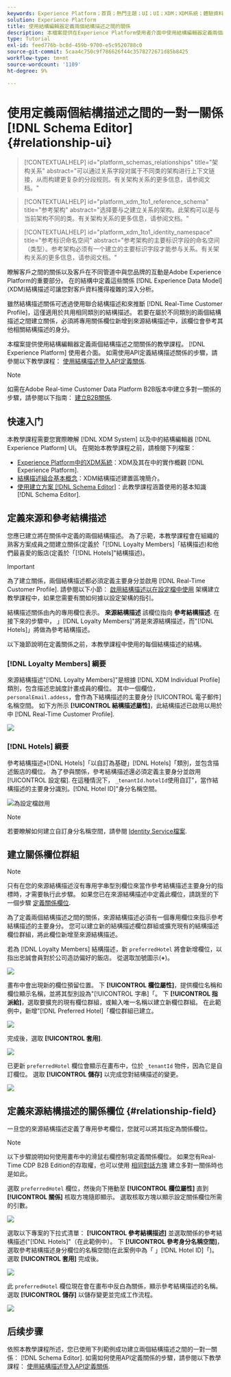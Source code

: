 ```yaml
---
keywords: Experience Platform；首頁；熱門主題；UI；UI；XDM；XDM系統；體驗資料模型；體驗資料模型；體驗資料模型；資料模型；資料模型；結構描述編輯器；結構描述編輯器；結構描述；結構描述；結構描述；建立；關係；參考；參考；
solution: Experience Platform
title: 使用結構編輯器定義兩個結構描述之間的關係
description: 本檔案提供在Experience Platform使用者介面中使用結構編輯器定義兩個結構描述之間關係的教學課程。
type: Tutorial
exl-id: feed776b-bc8d-459b-9700-e5c9520788c0
source-git-commit: 5caa4c750c9f786626f44c3578272671d85b8425
workflow-type: tm+mt
source-wordcount: '1109'
ht-degree: 9%

---
```


# 使用定義兩個結構描述之間的一對一關係 [!DNL Schema Editor] {#relationship-ui}

>[!CONTEXTUALHELP]
>id="platform_schemas_relationships"
>title="架构关系"
>abstract="可以通过关系字段对属于不同类的架构进行上下文链接，从而构建更复杂的分段规则。有关架构关系的更多信息，请参阅文档。"

>[!CONTEXTUALHELP]
>id="platform_xdm_1to1_reference_schema"
>title="参考架构"
>abstract="选择要与之建立关系的架构。此架构可以是与当前架构不同的类。有关架构关系的更多信息，请参阅文档。"

>[!CONTEXTUALHELP]
>id="platform_xdm_1to1_identity_namespace"
>title="参考标识命名空间"
>abstract="参考架构的主要标识字段的命名空间（类型）。参考架构必须有一个建立的主要标识字段才能参与关系。有关架构关系的更多信息，请参阅文档。"

瞭解客戶之間的關係以及客戶在不同管道中與您品牌的互動是Adobe Experience Platform的重要部分。 在的結構中定義這些關係 [!DNL Experience Data Model] (XDM)結構描述可讓您對客戶資料獲得複雜的深入分析。

雖然結構描述關係可透過使用聯合結構描述和來推斷 [!DNL Real-Time Customer Profile]，這僅適用於共用相同類別的結構描述。 若要在屬於不同類別的兩個結構描述之間建立關係，必須將專用關係欄位新增到來源結構描述中，該欄位會參考其他相關結構描述的身分。

本檔案提供使用結構編輯器定義兩個結構描述之間關係的教學課程。 [!DNL Experience Platform] 使用者介面。 如需使用API定義結構描述關係的步驟，請參閱以下教學課程： [使用結構描述登入API定義關係](relationship-api.md).

>[!NOTE]
>
>如需在Adobe Real-time Customer Data Platform B2B版本中建立多對一關係的步驟，請參閱以下指南： [建立B2B關係](./relationship-b2b.md).

## 快速入门

本教學課程需要您實際瞭解 [!DNL XDM System] 以及中的結構編輯器 [!DNL Experience Platform] UI。 在開始本教學課程之前，請檢閱下列檔案：

* [Experience Platform中的XDM系統](../home.md)：XDM及其在中的實作概觀 [!DNL Experience Platform].
* [結構描述組合基本概念](../schema/composition.md)：XDM結構描述建置區塊簡介。
* [使用建立方案 [!DNL Schema Editor]](create-schema-ui.md)：此教學課程涵蓋使用的基本知識 [!DNL Schema Editor].

## 定義來源和參考結構描述

您應已建立將在關係中定義的兩個結構描述。 為了示範，本教學課程會在組織的熟客方案成員之間建立關係(定義於「[!DNL Loyalty Members]「結構描述)和他們最喜愛的飯店(定義於「[!DNL Hotels]&quot;結構描述)。

>[!IMPORTANT]
>
>為了建立關係，兩個結構描述都必須定義主要身分並啟用 [!DNL Real-Time Customer Profile]. 請參閱以下小節： [啟用結構描述以在設定檔中使用](./create-schema-ui.md#profile) 架構建立教學課程中，如果您需要有關如何據以設定架構的指引。

結構描述關係由內的專用欄位表示。 **來源結構描述** 該欄位指向 **參考結構描述**. 在接下來的步驟中， 」[!DNL Loyalty Members]&quot;將是來源結構描述，而&quot;[!DNL Hotels]」將做為參考結構描述。

以下幾節說明在定義關係之前，本教學課程中使用的每個結構描述的結構。

### [!DNL Loyalty Members] 綱要

來源結構描述&quot;[!DNL Loyalty Members]&quot;是根據 [!DNL XDM Individual Profile] 類別，包含描述忠誠度計畫成員的欄位。 其中一個欄位， `personalEmail.addess`，會作為下結構描述的主要身分 [!UICONTROL 電子郵件] 名稱空間。 如下方所示 **[!UICONTROL 結構描述屬性]**，此結構描述已啟用以用於中 [!DNL Real-Time Customer Profile].

![](../images/tutorials/relationship/loyalty-members.png)

### [!DNL Hotels] 綱要

參考結構描述»[!DNL Hotels]「以自訂為基礎」[!DNL Hotels]「類別，並包含描述飯店的欄位。 為了參與關係，參考結構描述還必須定義主要身分並啟用 [!UICONTROL 設定檔]. 在這種情況下， `_tenantId.hotelId`使用自訂&quot;，當作結構描述的主要身分識別。[!DNL Hotel ID]&quot;身分名稱空間。

![為設定檔啟用](../images/tutorials/relationship/hotels.png)

>[!NOTE]
>
>若要瞭解如何建立自訂身分名稱空間，請參閱 [Identity Service檔案](../../identity-service/namespaces.md#manage-namespaces).

## 建立關係欄位群組

>[!NOTE]
>
>只有在您的來源結構描述沒有專用字串型別欄位來當作參考結構描述主要身分的指標時，才需要執行此步驟。 如果您已在來源結構描述中定義此欄位，請跳至的下一個步驟 [定義關係欄位](#relationship-field).

為了定義兩個結構描述之間的關係，來源結構描述必須有一個專用欄位來指示參考結構描述的主要身分。 您可以建立新的結構描述欄位群組或擴充現有的結構描述欄位群組，將此欄位新增至來源結構描述。

若為 [!DNL Loyalty Members] 結構描述，新 `preferredHotel` 將會新增欄位，以指出忠誠會員對於公司造訪偏好的飯店。 從選取加號圖示(**+**)。

![](../images/tutorials/relationship/loyalty-add-field.png)

畫布中會出現新的欄位預留位置。 下 **[!UICONTROL 欄位屬性]**，提供欄位名稱和欄位顯示名稱，並將其型別設為&quot;[!UICONTROL 字串]「。 下 **[!UICONTROL 指派給]**，選取要擴充的現有欄位群組，或輸入唯一名稱以建立新欄位群組。 在此範例中，新增&quot;[!DNL Preferred Hotel]「欄位群組已建立。

![](../images/tutorials/relationship/relationship-field-details.png)

完成後，選取 **[!UICONTROL 套用]**.

![](../images/tutorials/relationship/relationship-field-apply.png)

已更新 `preferredHotel` 欄位會顯示在畫布中，位於 `_tenantId` 物件，因為它是自訂欄位。 選取 **[!UICONTROL 儲存]** 以完成您對結構描述的變更。

![](../images/tutorials/relationship/relationship-field-save.png)

## 定義來源結構描述的關係欄位 {#relationship-field}

一旦您的來源結構描述定義了專用參考欄位，您就可以將其指定為關係欄位。

>[!NOTE]
>
>以下步驟說明如何使用畫布中的滑鼠右欄控制項定義關係欄位。 如果您有Real-Time CDP B2B Edition的存取權，也可以使用 [相同對話方塊](./relationship-b2b.md#relationship-field) 建立多對一關係時也是如此。

選取 `preferredHotel` 欄位，然後向下捲動至 **[!UICONTROL 欄位屬性]** 直到 **[!UICONTROL 關係]** 核取方塊隨即顯示。 選取核取方塊以顯示設定關係欄位所需的引數。

![](../images/tutorials/relationship/relationship-checkbox.png)

選取以下專案的下拉式清單： **[!UICONTROL 參考結構描述]** 並選取關係的參考結構描述(&quot;[!DNL Hotels]&quot;（在此範例中）。 下 **[!UICONTROL 參考身分名稱空間]**，選取參考結構描述身分欄位的名稱空間(在此案例中為「 」[!DNL Hotel ID]「)。 選取 **[!UICONTROL 套用]** 完成後。

![](../images/tutorials/relationship/reference-schema-id-namespace.png)

此 `preferredHotel` 欄位現在會在畫布中反白為關係，顯示參考結構描述的名稱。 選取 **[!UICONTROL 儲存]** 以儲存變更並完成工作流程。

![](../images/tutorials/relationship/relationship-save.png)

## 后续步骤

依照本教學課程所述，您已使用下列範例成功建立兩個結構描述之間的一對一關係： [!DNL Schema Editor]. 如需如何使用API定義關係的步驟，請參閱以下教學課程： [使用結構描述登入API定義關係](relationship-api.md).
